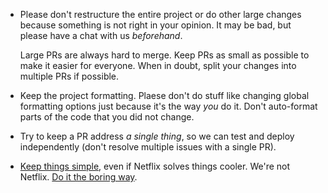 - Please don't restructure the entire project or do other large changes because something is not right in your opinion. It may be bad, but please have a chat with us _beforehand_.

    Large PRs are always hard to merge. Keep PRs as small as possible to make it easier for everyone. When in doubt, split your changes into multiple PRs if possible.
- Keep the project formatting. Plaese don't do stuff like changing global formatting options just because it's the way _you_ do it. Don't auto-format parts of the code that you did not change.
- Try to keep a PR address _a single thing_, so we can test and deploy independently (don't resolve multiple issues with a single PR).
- [Keep things simple](https://en.wikipedia.org/wiki/KISS_principle), even if Netflix solves things cooler. We're not Netflix. [Do it the boring way](http://boringtechnology.club).
